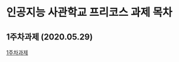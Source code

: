 # 인공지능 사관학교 프리코스 과제 목차

## 1주차과제 (2020.05.29)

[1주차과제](https://colab.research.google.com/github/ggangch128/test4/blob/master/1%EC%A3%BC%EC%B0%A8%EA%B3%BC%EC%A0%9C.ipynb)
